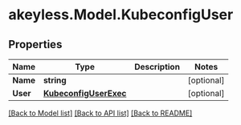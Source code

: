 # akeyless.Model.KubeconfigUser

## Properties

Name | Type | Description | Notes
------------ | ------------- | ------------- | -------------
**Name** | **string** |  | [optional] 
**User** | [**KubeconfigUserExec**](KubeconfigUserExec.md) |  | [optional] 

[[Back to Model list]](../README.md#documentation-for-models) [[Back to API list]](../README.md#documentation-for-api-endpoints) [[Back to README]](../README.md)

